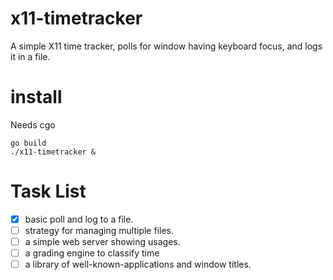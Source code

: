 x11-timetracker
===============


A simple X11 time tracker, polls for window having keyboard focus,
and logs it in a file.

install
=======

Needs cgo

```
go build
./x11-timetracker &
```


Task List
=========
- [X] basic poll and log to a file.
- [ ] strategy for managing multiple files.
- [ ] a simple web server showing usages.
- [ ] a grading engine to classify time 
- [ ] a library of well-known-applications and window titles.
